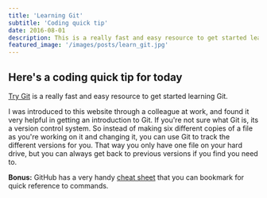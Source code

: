 ```yaml
---
title: 'Learning Git'
subtitle: 'Coding quick tip'
date: 2016-08-01
description: This is a really fast and easy resource to get started learning Git.
featured_image: '/images/posts/learn_git.jpg'
---
```


## Here's a coding quick tip for today

[Try Git](https://try.github.io) is a really fast and easy resource to get started learning Git.

I was introduced to this website through a colleague at work, and found it very helpful in getting an introduction to Git. If you're not sure what Git is, its a version control system. So instead of making six different copies of a file as you're working on it and changing it, you can use Git to track the different versions for you. That way you only have one file on your hard drive, but you can always get back to previous versions if you find you need to.

**Bonus:** GitHub has a very handy [cheat sheet](https://services.github.com/on-demand/downloads/github-git-cheat-sheet/) that you can bookmark for quick reference to commands.
